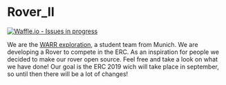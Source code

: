 # Rover_II

[![Waffle.io - Issues in progress](https://badge.waffle.io/WARRExploration/Rover_II.png?label=in%20progress&title=In%20Progress)](http://waffle.io/WARRExploration/Rover_II)

We are the [WARR exploration](https://exploration.warr.de), a student team from Munich. We are developing a Rover to compete in the ERC. As an inspiration for people we decided to make our rover open source. Feel free and take a look on what we have done! Our goal is the ERC 2019 wich will take place in september, so until then there will be a lot of changes!
